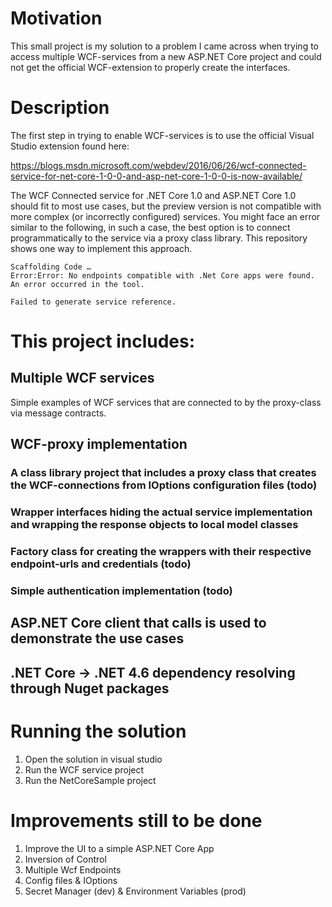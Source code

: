 # Motivation
This small project is my solution to a problem I came across when trying to access multiple WCF-services
from a new ASP.NET Core project and could not get the official WCF-extension to properly create
the interfaces.

# Description
The first step in trying to enable WCF-services is to use the official Visual Studio extension found here:

https://blogs.msdn.microsoft.com/webdev/2016/06/26/wcf-connected-service-for-net-core-1-0-0-and-asp-net-core-1-0-0-is-now-available/

The WCF Connected service for .NET Core 1.0 and ASP.NET Core 1.0 should fit to most use cases, but the preview
version is not compatible with more complex (or incorrectly configured) services. You might face an error similar to the following, in such a
case, the best option is to connect programmatically to the service via a proxy class library. This repository shows one way to
implement this approach.

```
Scaffolding Code …
Error:Error: No endpoints compatible with .Net Core apps were found.
An error occurred in the tool.

Failed to generate service reference. 
```

# This project includes:

## Multiple WCF services
Simple examples of WCF services that are connected to by the proxy-class via message contracts.

## WCF-proxy implementation
### A class library project that includes a proxy class that creates the WCF-connections from IOptions configuration files (todo) 
### Wrapper interfaces hiding the actual service implementation and wrapping the response objects to local model classes
### Factory class for creating the wrappers with their respective endpoint-urls and credentials (todo)
### Simple authentication implementation (todo)

## ASP.NET Core client that calls is used to demonstrate the use cases

## .NET Core -> .NET 4.6 dependency resolving through Nuget packages

# Running the solution
1. Open the solution in visual studio
2. Run the WCF service project
3. Run the NetCoreSample project

# Improvements still to be done
1. Improve the UI to a simple ASP.NET Core App
2. Inversion of Control
3. Multiple Wcf Endpoints
4. Config files & IOptions
5. Secret Manager (dev) & Environment Variables (prod)
